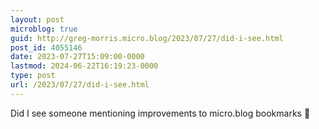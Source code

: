 ```yaml
---
layout: post
microblog: true
guid: http://greg-morris.micro.blog/2023/07/27/did-i-see.html
post_id: 4055146
date: 2023-07-27T15:09:00-0000
lastmod: 2024-06-22T16:19:23-0000
type: post
url: /2023/07/27/did-i-see.html
---
```

Did I see someone mentioning improvements to micro.blog bookmarks 👀
